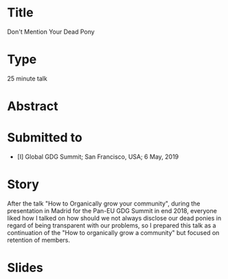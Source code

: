 # Title

Don't Mention Your Dead Pony

# Type

25 minute talk

# Abstract

# Submitted to

- [I] Global GDG Summit; San Francisco, USA; 6 May, 2019

# Story

After the talk "How to Organically grow your community", during the presentation in Madrid for the Pan-EU GDG Summit in end 2018, everyone liked how I talked on how should we not always disclose our dead ponies in regard of being transparent with our problems, so I prepared this talk as a continuation of the "How to organically grow a community" but focused on retention of members.

# Slides
